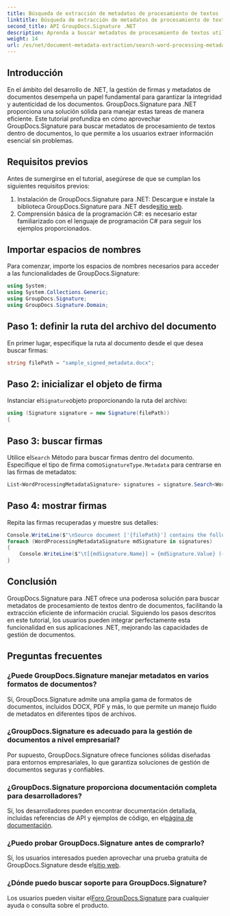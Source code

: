 ```yaml
---
title: Búsqueda de extracción de metadatos de procesamiento de textos
linktitle: Búsqueda de extracción de metadatos de procesamiento de textos
second_title: API GroupDocs.Signature .NET
description: Aprenda a buscar metadatos de procesamiento de textos utilizando GroupDocs.Signature para .NET. Mejore la gestión de documentos con facilidad.
weight: 14
url: /es/net/document-metadata-extraction/search-word-processing-metadata-extraction/
---
```

## Introducción
En el ámbito del desarrollo de .NET, la gestión de firmas y metadatos de documentos desempeña un papel fundamental para garantizar la integridad y autenticidad de los documentos. GroupDocs.Signature para .NET proporciona una solución sólida para manejar estas tareas de manera eficiente. Este tutorial profundiza en cómo aprovechar GroupDocs.Signature para buscar metadatos de procesamiento de textos dentro de documentos, lo que permite a los usuarios extraer información esencial sin problemas.
## Requisitos previos
Antes de sumergirse en el tutorial, asegúrese de que se cumplan los siguientes requisitos previos:
1.  Instalación de GroupDocs.Signature para .NET: Descargue e instale la biblioteca GroupDocs.Signature para .NET desde[sitio web](https://releases.groupdocs.com/signature/net/).
2. Comprensión básica de la programación C#: es necesario estar familiarizado con el lenguaje de programación C# para seguir los ejemplos proporcionados.

## Importar espacios de nombres
Para comenzar, importe los espacios de nombres necesarios para acceder a las funcionalidades de GroupDocs.Signature:
```csharp
using System;
using System.Collections.Generic;
using GroupDocs.Signature;
using GroupDocs.Signature.Domain;
```
## Paso 1: definir la ruta del archivo del documento
En primer lugar, especifique la ruta al documento desde el que desea buscar firmas:
```csharp
string filePath = "sample_signed_metadata.docx";
```
## Paso 2: inicializar el objeto de firma
 Instanciar el`Signature`objeto proporcionando la ruta del archivo:
```csharp
using (Signature signature = new Signature(filePath))
{
```
## Paso 3: buscar firmas
 Utilice el`Search` Método para buscar firmas dentro del documento. Especifique el tipo de firma como`SignatureType.Metadata` para centrarse en las firmas de metadatos:
```csharp
List<WordProcessingMetadataSignature> signatures = signature.Search<WordProcessingMetadataSignature>(SignatureType.Metadata);
```
## Paso 4: mostrar firmas
Repita las firmas recuperadas y muestre sus detalles:
```csharp
Console.WriteLine($"\nSource document ['{filePath}'] contains the following signatures:");
foreach (WordProcessingMetadataSignature mdSignature in signatures)
{
    Console.WriteLine($"\t[{mdSignature.Name}] = {mdSignature.Value} ({mdSignature.Type})");
}
```

## Conclusión
GroupDocs.Signature para .NET ofrece una poderosa solución para buscar metadatos de procesamiento de textos dentro de documentos, facilitando la extracción eficiente de información crucial. Siguiendo los pasos descritos en este tutorial, los usuarios pueden integrar perfectamente esta funcionalidad en sus aplicaciones .NET, mejorando las capacidades de gestión de documentos.
## Preguntas frecuentes
### ¿Puede GroupDocs.Signature manejar metadatos en varios formatos de documentos?
Sí, GroupDocs.Signature admite una amplia gama de formatos de documentos, incluidos DOCX, PDF y más, lo que permite un manejo fluido de metadatos en diferentes tipos de archivos.
### ¿GroupDocs.Signature es adecuado para la gestión de documentos a nivel empresarial?
Por supuesto, GroupDocs.Signature ofrece funciones sólidas diseñadas para entornos empresariales, lo que garantiza soluciones de gestión de documentos seguras y confiables.
### ¿GroupDocs.Signature proporciona documentación completa para desarrolladores?
 Sí, los desarrolladores pueden encontrar documentación detallada, incluidas referencias de API y ejemplos de código, en el[página de documentación](https://tutorials.groupdocs.com/signature/net/).
### ¿Puedo probar GroupDocs.Signature antes de comprarlo?
 Sí, los usuarios interesados pueden aprovechar una prueba gratuita de GroupDocs.Signature desde el[sitio web](https://releases.groupdocs.com/).
### ¿Dónde puedo buscar soporte para GroupDocs.Signature?
 Los usuarios pueden visitar el[Foro GroupDocs.Signature](https://forum.groupdocs.com/c/signature/13) para cualquier ayuda o consulta sobre el producto.